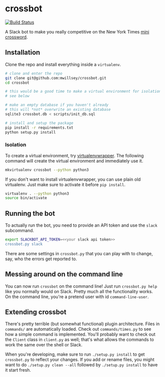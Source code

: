 # crossbot
[![Build Status](https://travis-ci.org/mwillsey/crossbot.svg?branch=master)](https://travis-ci.org/mwillsey/crossbot)

A Slack bot to make you really competitive on the New York Times
[mini crossword](http://www.nytimes.com/crosswords/game/mini).

## Installation

Clone the repo and install everything inside a `virtualenv`.
```sh
# clone and enter the repo
git clone git@github.com:mwillsey/crossbot.git
cd crossbot

# this would be a good time to make a virtual environment for isolation
# see below

# make an empty database if you haven't already
# this will *not* overwrite an existing database
sqlite3 crossbot.db < scripts/init_db.sql

# install and setup the package
pip install -r requirements.txt
python setup.py install
```

### Isolation

To create a virtual environment, try
[virtualenvwrapper](http://virtualenvwrapper.readthedocs.io/en/latest/index.html).
The following command will create the virtual environment and immediately use
it.
```sh
mkvirtualenv crossbot --python python3
```

If you don't want to install virtualenvwrapper, you can use plain old
virtualenv. Just make sure to activate it before `pip install`.
```sh
virtualenv . --python python3
source bin/activate
```

## Running the bot

To actually run the bot, you need to provide an API token and use the `slack` subcommand.
```sh
export SLACKBOT_API_TOKEN=<<your slack api token>>
crossbot.py slack
```

There are some settings in `crossbot.py` that you can play with to change, say,
who the errors get reported to.

## Messing around on the command line

You can now run `crossbot` on the command line! Just run `crossbot.py help`
like you normally would on Slack. Pretty much all the functionality works. On
the command line, you're a pretend user with id `command-line-user`.

## Extending crossbot

There's pretty terrible (but somewhat functional) plugin architecture. Files in
`commands/` are automatically loaded. Check out `commands/times.py` to see how a
simple command is implemented. You'll probably want to check out the `Client`
class in `client.py` as well; that's what allows the commands to work the same
over the shell or Slack.

When you're developing, make sure to run `./setup.py install` to get
`crossbot.py` to reflect your changes. If you add or rename files, you might
want to do `./setup.py clean --all` followed by `./setup.py install` to have it
start fresh.
